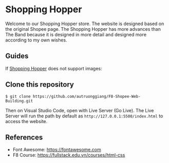 # Shopping Hopper
Welcome to our Shopping Hopper store. The website is designed based on the original Shopee page. The Shopping Hopper has more advances than The Band because it is designed in more detail and designed more according to my own wishes.

## Guides
If [Shopping Hopper](https://autruonggiang.github.io/F8-Shopee-Web-Building/) does not support images:


## Clone this repository
` $ git clone https://github.com/autruonggiang/F8-Shopee-Web-Building.git `

Then on Visual Studio Code, open with Live Server (Go Live). The Live Server will run the path by default as `http://127.0.0.1:5500/index.html` to access the website.

## References
- Font Awesome: https://fontawesome.com
- F8 Course: https://fullstack.edu.vn/courses/html-css
